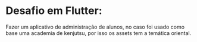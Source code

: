 # Desafio em Flutter:
Fazer um aplicativo de administração de alunos, no caso foi usado como base uma academia de kenjutsu, por isso os assets tem a temática oriental.
